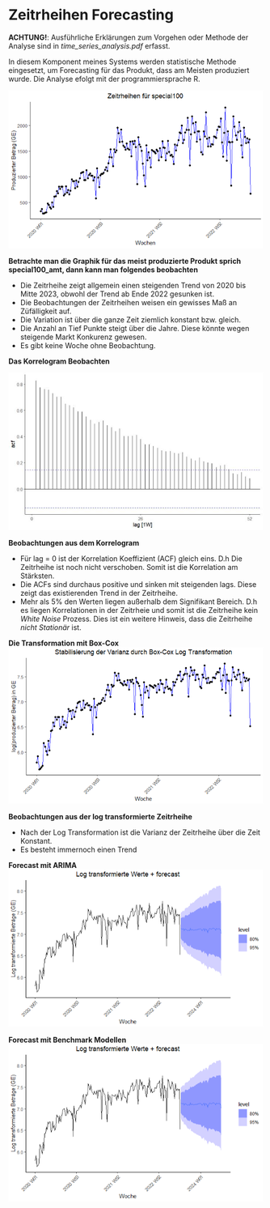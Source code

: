 # Zeitrheihen Forecasting

**ACHTUNG!**: Ausführliche Erklärungen zum Vorgehen oder Methode der Analyse sind in *time_series_analysis.pdf* erfasst.

In diesem Komponent meines Systems werden statistische Methode eingesetzt, um Forecasting für das Produkt, dass am Meisten produziert wurde.
Die Analyse efolgt mit der programmiersprache R.

![Die Zeitrheihen der drei meist Produzierte Produkte](./img/zeitrheihen_special100.png)

**Betrachte man die Graphik für das meist produzierte Produkt sprich special100_amt, dann kann man folgendes beobachten**

+ Die Zeitrheihe zeigt allgemein einen steigenden Trend von 2020 bis Mitte 2023, obwohl der Trend ab Ende 2022 gesunken ist.
+ Die Beobachtungen der Zeitrheihen weisen ein gewisses Maß an Züfälligkeit auf.
+ Die Variation ist über die ganze Zeit ziemlich konstant bzw. gleich.
+ Die Anzahl an Tief Punkte steigt über die Jahre. Diese könnte wegen steigende Markt Konkurenz gewesen.
+ Es gibt keine Woche ohne Beobachtung.


**Das Korrelogram Beobachten**

![Die Zeitrheihen der drei meist Produzierte Produkte](./img/zeitrheihen_special100_acf.png)

**Beobachtungen aus dem Korrelogram**
- Für lag = 0 ist der Korrelation Koeffizient (ACF) gleich eins. D.h Die Zeitrheihe ist noch nicht verschoben. Somit ist die Korrelation am Stärksten.
- Die ACFs sind durchaus positive und sinken mit steigenden lags. Diese zeigt das existierenden Trend in der Zeitrheihe.
- Mehr als 5% den Werten liegen außerhalb dem Signifikant Bereich. D.h es liegen Korrelationen in der Zeitrheie und somit ist die Zeitrheihe kein *White Noise* Prozess. Dies ist ein weitere Hinweis, dass die Zeitrheihe *nicht Stationär* ist.


**Die Transformation mit Box-Cox**
![Box-Cox Transformation](./img/log_transformiert.png)


**Beobachtungen aus der log transformierte Zeitrheihe**

+ Nach der Log Transformation ist die Varianz der Zeitrheihe über die Zeit Konstant.
+ Es besteht immernoch einen Trend


**Forecast mit ARIMA**
![Forecast mit ARIMA(0,1,1)](./img/log_transformiert_forecast.png)


**Forecast mit Benchmark Modellen**
![Forecast mit Benchmark Modellen](./img/log_transformiert_forecast.png)
